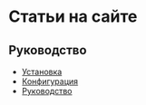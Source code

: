 Статьи на сайте
===

## Руководство

* [Установка](install.md)
* [Конфигурация](config.md)
* [Руководство](guide.md)
